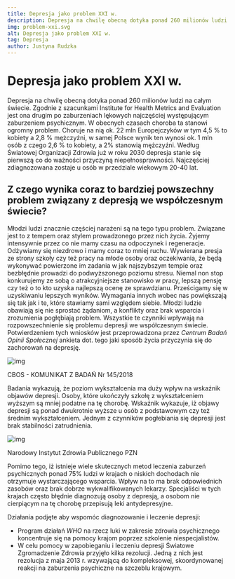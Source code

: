 ```yaml
---
title: Depresja jako problem XXI w. 
description: Depresja na chwilę obecną dotyka ponad 260 milionów ludzi na całym świecie. 
img: problem-xxi.svg
alt: Depresja jako problem XXI w.
tag: Depresja
author: Justyna Rudzka
---
```

# Depresja jako problem XXI w. 
Depresja na chwilę obecną dotyka ponad 260 milionów ludzi na całym świecie. Zgodnie z szacunkami Institute for Health Metrics and Evaluation jest ona drugim po zaburzeniach lękowych najczęściej występującym zaburzeniem psychicznym. W obecnych czasach choroba ta stanowi ogromny problem. Choruje na nią ok. 22 mln Europejczyków w tym 4,5 % to kobiety a 2,8 % mężczyźni, w samej Polsce wynik ten wynosi ok. 1 mln osób z czego 2,6 % to kobiety, a 2% stanowią mężczyźni. Według Światowej Organizacji Zdrowia już w roku 2030 depresja stanie się pierwszą co do ważności przyczyną niepełnosprawności. Najczęściej zdiagnozowana zostaje u osób w przedziale wiekowym 20-40 lat.

## Z czego wynika coraz to bardziej powszechny problem związany z depresją we współczesnym świecie?
Młodzi ludzi znacznie częściej narażeni są na tego typu problem. Związane jest to z tempem oraz stylem prowadzonego przez nich życia. Żyjemy intensywnie przez co nie mamy czasu na odpoczynek i regeneracje. Odżywiamy się niezdrowo i mamy coraz to mniej ruchu. Wywierana presja ze strony szkoły czy też pracy na młode osoby oraz oczekiwania, że będą wykonywać powierzone im zadania w jak najszybszym tempie oraz bezbłędnie prowadzi do podwyższonego poziomu stresu. Niemal non stop konkurujemy ze sobą o atrakcyjniejsze stanowisko w pracy, lepszą pensję czy też o to kto uzyska najlepszą ocenę ze sprawdzianu. Prześcigamy się w uzyskiwaniu lepszych wyników. Wymagania innych wobec nas powiększają się tak jak i te, które stawiamy sami względem siebie. Młodzi ludzie obawiają się nie sprostać żądaniom, a konflikty oraz brak wsparcia i zrozumienia pogłębiają problem. Wszystkie te czynniki wpływają na rozpowszechnienie się problemu depresji we współczesnym świecie. Potwierdzeniem tych wniosków jest przeprowadzona przez <i>Centrum Badań Opinii Społecznej</i> ankieta dot. tego jaki sposób życia przyczynia się do zachorowań na depresję.

![img](/articles/charts/sposoby.png)
<figcaption>CBOS - KOMUNIKAT Z BADAŃ Nr 145/2018</figcaption>

Badania wykazują, że poziom wykształcenia ma duży wpływ na wskaźnik objawów depresji. Osoby, które ukończyły szkołę z wykształceniem wyższym są mniej podatne na tę chorobę. Wskaźnik wykazuje, iż objawy depresji są ponad dwukrotnie wyższe u osób z podstawowym czy też średnim wykształceniem. Jednym z czynników pogłebiania się depresji jest brak stabilności zatrudnienia.

![img](/articles/charts/objawy_depresji.png)
<figcaption>Narodowy Instytut Zdrowia Publicznego PZN</figcaption>

Pomimo tego, iż istnieje wiele skutecznych metod leczenia zaburzeń psychicznych ponad 75% ludzi w krajach o niskich dochodach nie otrzymuje wystarczającego wsparcia. Wpływ na to ma brak odpowiednich zasobów oraz brak dobrze wykwalifikowanych lekarzy. Specjaliści w tych krajach często błędnie diagnozują osoby z depresją, a osobom nie cierpiącym na tę chorobę przepisują leki antydepresyjne.

Działania podjęte aby wspomóc diagnozowanie i leczenie depresji:
- Program działań <i>WHO</i> na rzecz luki w zakresie zdrowia psychicznego koncentruje się na pomocy krajom poprzez szkolenie niespecjalistów. 
- W celu pomocy w zapobieganiu i leczeniu depresji Światowe Zgromadzenie Zdrowia przyjęło kilka rezolucji. Jedną z nich jest rezolucja z maja 2013 r. wzywającą do kompleksowej, skoordynowanej reakcji na zaburzenia psychiczne na szczeblu krajowym.
